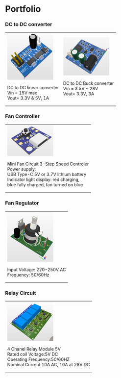 # Portfolio

<h3>DC to DC  converter</h3>

<table>
  <tr>
    <td>
      <img src="https://github.com/Parvez-Satter/project-outcome-images/blob/main/DC-to-DC-linear-converter-Vout-3.3v-5V-main_%20image/3DL.png?raw=true" alt="DC to DC linear converter" style="width:150px;">
      <p> DC to DC linear converter <br> Vin = 15V max <br> Vout= 3.3V & 5V, 1A</p>
    </td>
    <td>
      <img src="https://github.com/Parvez-Satter/project-outcome-images/blob/main/DC%20to%20DC%20Buck%20converter%20Vout=3.3v,%203A/Cbu_3DR.png?raw=true" alt="DC to DC buck converter" style="width:150px;">
      <p> DC to DC Buck converter <br> Vin = 3.5V ~ 28V <br> Vout= 3.3V, 3A</p>
    </td>
  </tr>

</table>

<h3>Fan Controller</h3>

<table>
  <tr>
    <td>
      <img src="https://github.com/Parvez-Satter/project-outcome-images/blob/main/Mini-DC-fan-controller-3L/CBU_L.png?raw=true" style="width:150px;">
      <p> Mini Fan Circuit 3-Step Speed Controler <br> Power supply: <br> USB Type-C 5V or 3.7V lithium battery <br> Indicator light display: red charging, <br> blue fully charged, fan turned on blue </p>
    </td>
  </tr>

</table>

<h3>Fan Regulator</h3>

<table>
  <tr>
    <td>
      <img src="https://github.com/Parvez-Satter/project-outcome-images/blob/main/P.Fan%20regulator/3DL.png?raw=true" style="width:150px;">
      <p> Input Voltage: 220-250V AC <br> Frequency: 50/60Hz </p>
    </td>
  </tr>

</table>

<h3>Relay Circuit</h3>

<table>
  <tr>
    <td>
      <img src="https://github.com/Parvez-Satter/project-outcome-images/blob/main/4%20Chanel%20Relay%20Module%20Image/4%20canal%20relay_3DL.png?raw=true" style="width:150px;">
      <p> 4 Chanel Relay Module 5V <br> Rated coil Voltage:5V DC <br> Operating Frequency:50/60HZ <br> Nominal Current:10A AC, 10A at 28V DC </p>
    </td>
  </tr>

</table>
